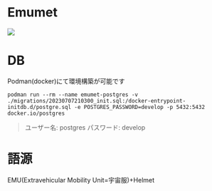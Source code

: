 # Emumet
<a href="https://codecov.io/gh/ShuttlePub/Emumet" > 
 <img src="https://codecov.io/gh/ShuttlePub/Emumet/branch/main/graph/badge.svg?token=NY4FA3YZPS"/> 
 </a>

# DB
Podman(docker)にて環境構築が可能です

```shell
podman run --rm --name emumet-postgres -v ./migrations/20230707210300_init.sql:/docker-entrypoint-initdb.d/postgre.sql -e POSTGRES_PASSWORD=develop -p 5432:5432 docker.io/postgres
```

> ユーザー名: postgres
> パスワード: develop

# 語源
EMU(Extravehicular Mobility Unit=宇宙服)+Helmet
